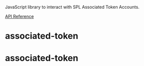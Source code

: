 JavaScript library to interact with SPL Associated Token Accounts.

[API Reference](https://project-serum.github.io/serum-ts/associated-token/modules/_index_.html)
# associated-token
# associated-token
